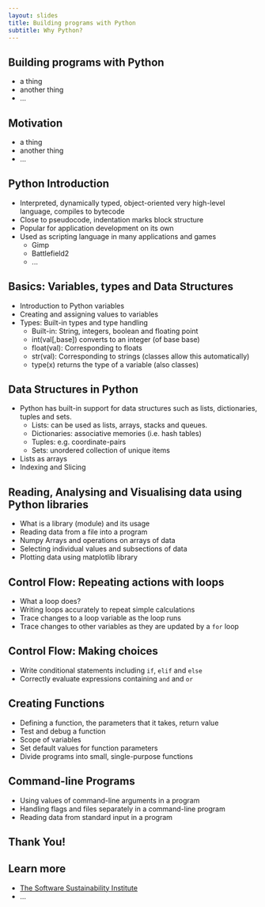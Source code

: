 ```yaml
---
layout: slides
title: Building programs with Python	
subtitle: Why Python?
---
```


## Building programs with Python

- a thing
- another thing
- ...

## Motivation

- a thing
- another thing
- ...

## Python Introduction	

- Interpreted, dynamically typed, object-oriented very high-level language, compiles to bytecode
- Close to pseudocode, indentation marks block structure
- Popular for application development on its own
- Used as scripting language in many applications and games
     + Gimp
     + Battlefield2
     + ...
     
## Basics: Variables, types and Data Structures

- Introduction to Python variables
- Creating and assigning values to variables
- Types: Built-in types and type handling
     + Built-in: String, integers, boolean and floating point
     + int(val[,base]) converts to an integer (of base base)
     + float(val): Corresponding to floats
     + str(val): Corresponding to strings (classes allow this automatically)
     + type(x) returns the type of a variable (also classes)   

## Data Structures in Python

-  Python has built-in support for data structures such as lists, dictionaries, tuples and sets.
      + Lists: can be used as lists, arrays, stacks and queues.
      + Dictionaries: associative memories (i.e. hash tables)
      + Tuples: e.g. coordinate-pairs 
      + Sets: unordered collection of unique items
-  Lists as arrays
-  Indexing and Slicing      
      
## Reading, Analysing and Visualising data using Python libraries

-  What is a library (module) and its usage
-  Reading data from a file into a program
-  Numpy Arrays and operations on arrays of data
-  Selecting individual values and subsections of data
-  Plotting data using matplotlib library

## Control Flow: Repeating actions with loops

-  What a loop does?
-  Writing loops accurately to repeat simple calculations
-  Trace changes to a loop variable as the loop runs
-  Trace changes to other variables as they are updated by a `for` loop

## Control Flow: Making choices

-  Write conditional statements including `if`, `elif` and `else` 
-  Correctly evaluate expressions containing `and` and `or`

## Creating Functions

-  Defining a function, the parameters that it takes, return value
-  Test and debug a function
-  Scope of variables
-  Set default values for function parameters
-  Divide programs into small, single-purpose functions

## Command-line Programs

-  Using values of command-line arguments in a program
-  Handling flags and files separately in a command-line program
-  Reading data from standard input in a program 

##  Thank You!


## Learn more

- [The Software Sustainability Institute](http://www.software.ac.uk/)
- ...
